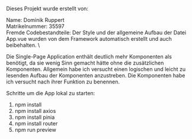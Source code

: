 Dieses Projekt wurde erstellt von:

Name: Dominik Ruppert \
Matrikelnummer: 35597 \
Fremde Codebestandteile: Der Style und der allgemeine Aufbau der Datei App.vue wurden von 
dem Framework automatisch erstellt und auch beibehalten. \

Die Single-Page Application enthält deutlich mehr Komponenten als benötigt, da sie wenig Sinn gemacht hätte ohne die zusätzlichen
Komponenten. Allgemein habe ich versucht einen logischen und leicht zu lesenden Aufbau der Komponenten anzustreben.
Die Komponenten habe ich versucht nach ihrer Funktion zu benennen.

Schritte um die App lokal zu starten:

1. npm install
2. npm install axios
3. npm install pinia
4. npm install router
5. npm run preview